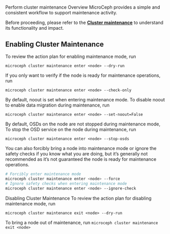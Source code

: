 # **[](https://canonical-microceph.readthedocs-hosted.com/stable/how-to/perform-cluster-maintenance/)**

Perform cluster maintenance
Overview
MicroCeph provides a simple and consistent workflow to support maintenance activity.

Before proceeding, please refer to the **[Cluster maintenance](https://canonical-microceph.readthedocs-hosted.com/stable/explanation/cluster-maintenance/)** to understand its functionality and impact.

## Enabling Cluster Maintenance

To review the action plan for enabling maintenance mode, run

`microceph cluster maintenance enter <node> --dry-run`

If you only want to verify if the node is ready for maintenance operations, run

`microceph cluster maintenance enter <node> --check-only`

By default, noout is set when entering maintenance mode. To disable noout to enable data migration during maintenance, run

`microceph cluster maintenance enter <node> --set-noout=False`

By default, OSDs on the node are not stopped during maintenance mode, To stop the OSD service on the node during maintenance, run

`microceph cluster maintenance enter <node> --stop-osds`

You can also forcibly bring a node into maintenance mode or ignore the safety checks if you know what you are doing, but it’s generally not recommended as it’s not guaranteed the node is ready for maintenance operations.

```bash
# Forcibly enter maintenance mode
microceph cluster maintenance enter <node> --force
# Ignore safety checks when entering maintenance mode
microceph cluster maintenance enter <node> --ignore-check
```

Disabling Cluster Maintenance
To review the action plan for disabling maintenance mode, run

`microceph cluster maintenance exit <node> --dry-run`

To bring a node out of maintenance, run
`microceph cluster maintenance exit <node>`
